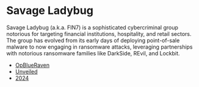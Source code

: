 # Savage Ladybug

Savage Ladybug (a.k.a. FIN7) is a sophisticated cybercriminal group notorious for targeting financial institutions, hospitality, and retail sectors. The group has evolved from its early days of deploying point-of-sale malware to now engaging in ransomware attacks, leveraging partnerships with notorious ransomware families like DarkSide, REvil, and Lockbit. 

- [OpBlueRaven](OpBlueRaven.md)
- [Unveiled](Unveiled.md)
- [2024](2024.md)
